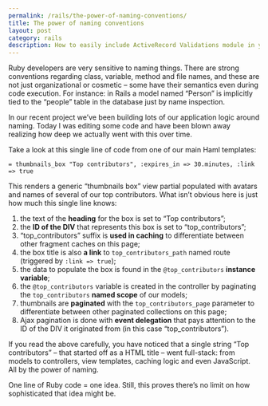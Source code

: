 ```yaml
---
permalink: /rails/the-power-of-naming-conventions/
title: The power of naming conventions
layout: post
category: rails
description: How to easily include ActiveRecord Validations module in your non-ActiveRecord model
---
```


Ruby developers are very sensitive to naming things. There are strong conventions regarding class, variable, method and file names, and these are not just organizational or cosmetic – some have their semantics even during code execution. For instance: in Rails a model named “Person” is implicitly tied to the “people” table in the database just by name inspection.

In our recent project we’ve been building lots of our application logic around naming. Today I was editing some code and have been blown away realizing how deep we actually went with this over time.

Take a look at this single line of code from one of our main Haml templates:

    = thumbnails_box "Top contributors", :expires_in => 30.minutes, :link => true

This renders a generic “thumbnails box” view partial populated with avatars and names of several of our top contributors. What isn’t obvious here is just how much this single line knows:

1. the text of the **heading** for the box is set to “Top contributors”;
2. the **ID of the DIV** that represents this box is set to “top_contributors”;
3. “top_contributors” suffix is **used in caching** to differentiate between other fragment caches on this page;
4. the box title is also **a link** to `top_contributors_path` named route (triggered by `:link => true`);
5. the data to populate the box is found in the `@top_contributors` **instance variable**;
6. the `@top_contributors` variable is created in the controller by paginating the `top_contributors` **named scope** of our models;
7. thumbnails are **paginated** with the `top_contributors_page` parameter to differentiate between other paginated collections on this page;
8. Ajax pagination is done with **event delegation** that pays attention to the ID of the DIV it originated from (in this case “top_contributors”).

If you read the above carefully, you have noticed that a single string “Top contributors” – that started off as a HTML title – went full-stack: from models to controllers, view templates, caching logic and even JavaScript. All by the power of naming.

One line of Ruby code = one idea. Still, this proves there’s no limit on how sophisticated that idea might be.


